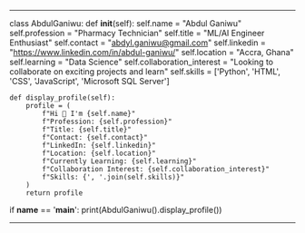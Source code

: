 ---
class AbdulGaniwu:
    def __init__(self):
        self.name = "Abdul Ganiwu"
        self.profession = "Pharmacy Technician"
        self.title = "ML/AI Engineer Enthusiast"
        self.contact = "abdyl.ganiwu@gmail.com"
        self.linkedin = "https://www.linkedin.com/in/abdul-ganiwu/"
        self.location = "Accra, Ghana"
        self.learning = "Data Science"
        self.collaboration_interest = "Looking to collaborate on exciting projects and learn"
        self.skills = ['Python', 'HTML', 'CSS', 'JavaScript', 'Microsoft SQL Server']

    def display_profile(self):
        profile = (
            f"Hi 👋 I'm {self.name}"
            f"Profession: {self.profession}"
            f"Title: {self.title}"
            f"Contact: {self.contact}"
            f"LinkedIn: {self.linkedin}"
            f"Location: {self.location}"
            f"Currently Learning: {self.learning}"
            f"Collaboration Interest: {self.collaboration_interest}"
            f"Skills: {', '.join(self.skills)}"
        )
        return profile

if __name__ == '__main__':
    print(AbdulGaniwu().display_profile())

----


<!--
**AbdylGaniwu/AbdylGaniwu** is a ✨ _special_ ✨ repository because its `README.md` (this file) appears on your GitHub profile.

Here are some ideas to get you started:

- 🔭 I’m currently working on ...
- 🌱 I’m currently learning ...
- 👯 I’m looking to collaborate on ...
- 🤔 I’m looking for help with ...
- 💬 Ask me about ...
- 📫 How to reach me: ...
- 😄 Pronouns: ...
- ⚡ Fun fact: ...
-->
